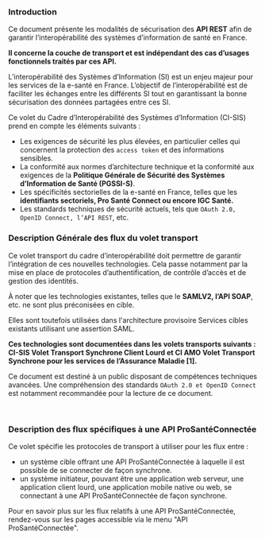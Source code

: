 ### Introduction

Ce document présente les modalités de sécurisation des **API REST** afin de garantir l’interopérabilité des systèmes d’information de santé en France. 

**Il concerne la couche de transport et est indépendant des cas d’usages fonctionnels traités par ces API.**

L’interopérabilité des Systèmes d’Information (SI) est un enjeu majeur pour les services de la e-santé en France. L’objectif de l’interopérabilité est de faciliter les échanges entre les différents SI tout en garantissant la bonne sécurisation des données partagées entre ces SI.

Ce volet du Cadre d’Interopérabilité des Systèmes d’Information (CI-SIS) prend en compte les éléments suivants : 

*	Les exigences de sécurité les plus élevées, en particulier celles qui concernent la protection des `access token` et des informations sensibles.
*	La conformité aux normes d’architecture technique et la conformité aux exigences de la **Politique Générale de Sécurité des Systèmes d’Information de Santé (PGSSI-S)**.
*	Les spécificités sectorielles de la e-santé en France, telles que les **identifiants sectoriels, Pro Santé Connect ou encore IGC Santé.**
*	Les standards techniques de sécurité actuels, tels que `OAuth 2.0, OpenID Connect, l’API REST`, etc.


### Description Générale des flux du volet transport

Ce volet transport du cadre d’interopérabilité doit permettre de garantir l’intégration de ces nouvelles technologies. 
Cela passe notamment par la mise en place de protocoles d’authentification, de contrôle d’accès et de gestion des identités.

À noter que les technologies existantes, telles que le **SAMLV2, l’API SOAP**, etc. ne sont plus préconisées en cible. 

Elles sont toutefois utilisées dans l'architecture provisoire Services cibles existants utilisant une assertion SAML.

**Ces technologies sont documentées dans les volets transports suivants : CI-SIS Volet Transport Synchrone Client Lourd et CI AMO Volet Transport Synchrone pour les services de l’Assurance Maladie [1].**

Ce document est destiné à un public disposant de compétences techniques avancées. 
Une compréhension des standards `OAuth 2.0 et OpenID Connect` est notamment recommandée pour la lecture de ce document. 

 
### Description des flux spécifiques à une API ProSantéConnectée
Ce volet spécifie les protocoles de transport à utiliser pour les flux entre : 

* un système cible offrant une API ProSantéConnectée à laquelle il est possible de se connecter de façon synchrone.
* un système initiateur, pouvant être une application web serveur, une application client lourd, une application mobile native ou web, se connectant à une API ProSantéConnectée de façon synchrone.   

Pour en savoir plus sur les flux relatifs à une API ProSantéConnectée, rendez-vous sur les pages accessible via le menu "API ProSantéConnectée".
